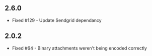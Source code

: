 ﻿## 2.6.0
 - Fixed #129 - Update Sendgrid dependancy
## 2.0.2  
 - Fixed #64 - Binary attachments weren't being encoded correctly
